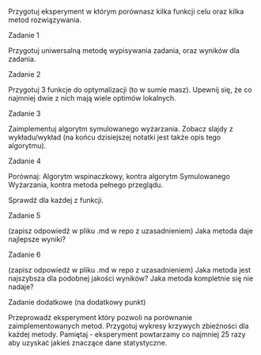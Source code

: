 Przygotuj eksperyment w którym porównasz kilka funkcji celu oraz kilka metod rozwiązywania.
 

Zadanie 1

 

Przygotuj uniwersalną metodę wypisywania zadania, oraz wyników dla zadania.
 

Zadanie 2

 

Przygotuj 3 funkcje do optymalizacji (to w sumie masz). Upewnij się, że co najmniej dwie z nich mają wiele optimów lokalnych.
 

Zadanie 3

 

Zaimplementuj algorytm symulowanego wyżarzania. Zobacz slajdy z wykładu/wykład (na końcu dzisiejszej notatki jest także opis tego algorytmu).
 

Zadanie 4

 

Porównaj: Algorytm wspinaczkowy, kontra algorytm Symulowanego Wyżarzania, kontra metoda pełnego przeglądu.
 
Sprawdź dla każdej z funkcji.
 

Zadanie 5

 

(zapisz odpowiedź w pliku .md w repo z uzasadnieniem) Jaka metoda daje najlepsze wyniki?
 

Zadanie 6

 

(zapisz odpowiedź w pliku .md w repo z uzasadnieniem) Jaka metoda jest najszybsza dla podobnej jakości wyników? Jaka metoda kompletnie się nie nadaje?
 

Zadanie dodatkowe (na dodatkowy punkt)

 

Przeprowadź eksperyment który pozwoli na porównanie zaimplementowanych metod. Przygotuj wykresy krzywych zbieżności dla każdej metody. Pamiętaj - eksperyment powtarzamy co najmniej 25 razy aby uzyskać jakieś znaczące dane statystyczne.
